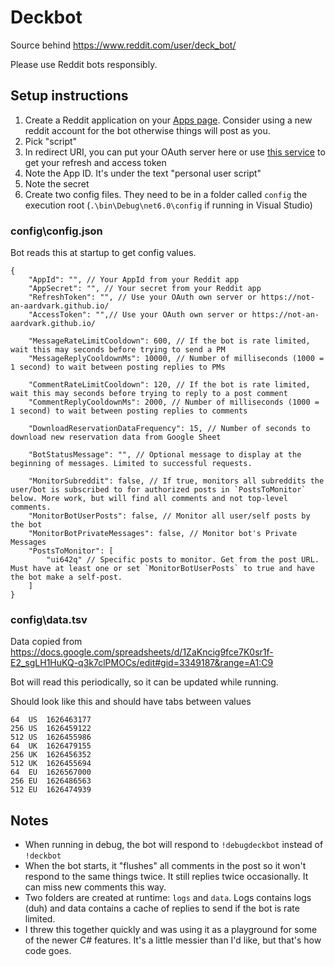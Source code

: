 # Deckbot

Source behind https://www.reddit.com/user/deck_bot/

Please use Reddit bots responsibly.

## Setup instructions

1. Create a Reddit application on your [Apps page](https://www.reddit.com/prefs/apps/). Consider using a new reddit account for the bot otherwise things will post as you.
  1. Pick "script"
  1. In redirect URI, you can put  your OAuth server here or use [this service](https://not-an-aardvark.github.io/reddit-oauth-helper/) to get your refresh and access token
  1. Note the App ID. It's under the text "personal user script"
  1. Note the secret
1. Create two config files. They need to be in a folder called `config` the execution root (`.\bin\Debug\net6.0\config` if running in Visual Studio)

### config\config.json

Bot reads this at startup to get config values.

```
{
	"AppId": "", // Your AppId from your Reddit app
	"AppSecret": "", // Your secret from your Reddit app
	"RefreshToken": "", // Use your OAuth own server or https://not-an-aardvark.github.io/
	"AccessToken": "",// Use your OAuth own server or https://not-an-aardvark.github.io/

	"MessageRateLimitCooldown": 600, // If the bot is rate limited, wait this may seconds before trying to send a PM
	"MessageReplyCooldownMs": 10000, // Number of milliseconds (1000 = 1 second) to wait between posting replies to PMs

	"CommentRateLimitCooldown": 120, // If the bot is rate limited, wait this may seconds before trying to reply to a post comment
	"CommentReplyCooldownMs": 2000, // Number of milliseconds (1000 = 1 second) to wait between posting replies to comments

	"DownloadReservationDataFrequency": 15, // Number of seconds to download new reservation data from Google Sheet

	"BotStatusMessage": "", // Optional message to display at the beginning of messages. Limited to successful requests.

	"MonitorSubreddit": false, // If true, monitors all subreddits the user/bot is subscribed to for authorized posts in `PostsToMonitor` below. More work, but will find all comments and not top-level comments.
	"MonitorBotUserPosts": false, // Monitor all user/self posts by the bot
	"MonitorBotPrivateMessages": false, // Monitor bot's Private Messages
	"PostsToMonitor": [
		"ui642q" // Specific posts to monitor. Get from the post URL. Must have at least one or set `MonitorBotUserPosts` to true and have the bot make a self-post.
	]
}
```

### config\data.tsv

Data copied from https://docs.google.com/spreadsheets/d/1ZaKncig9fce7K0sr1f-E2_sgLH1HuKQ-q3k7clPMOCs/edit#gid=3349187&range=A1:C9

Bot will read this periodically, so it can be updated while running.

Should look like this and should have tabs between values

```
64	US	1626463177
256	US	1626459122
512	US	1626455986
64	UK	1626479155
256	UK	1626456352
512	UK	1626455694
64	EU	1626567000
256	EU	1626486563
512	EU	1626474939
```

## Notes

* When running in debug, the bot will respond to `!debugdeckbot` instead of `!deckbot`
* When the bot starts, it "flushes" all comments in the post so it won't respond to the same things twice. It still replies twice occasionally. It can miss new comments this way.
* Two folders are created at runtime: `logs` and `data`. Logs contains logs (duh) and data contains a cache of replies to send if the bot is rate limited.
* I threw this together quickly and was using it as a playground for some of the newer C# features. It's a little messier than I'd like, but that's how code goes.